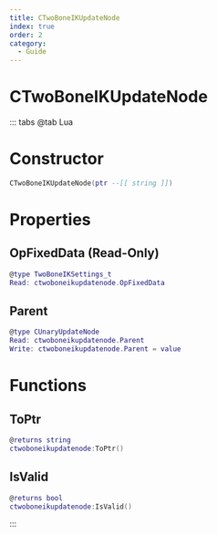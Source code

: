 ```yaml
---
title: CTwoBoneIKUpdateNode
index: true
order: 2
category:
  - Guide
---
```


# CTwoBoneIKUpdateNode

::: tabs
@tab Lua
# Constructor
```lua
CTwoBoneIKUpdateNode(ptr --[[ string ]])
```
# Properties
## OpFixedData (Read-Only)
```lua
@type TwoBoneIKSettings_t
Read: ctwoboneikupdatenode.OpFixedData
```
## Parent 
```lua
@type CUnaryUpdateNode
Read: ctwoboneikupdatenode.Parent
Write: ctwoboneikupdatenode.Parent = value
```
# Functions
## ToPtr
```lua
@returns string
ctwoboneikupdatenode:ToPtr()
```
## IsValid
```lua
@returns bool
ctwoboneikupdatenode:IsValid()
```

:::